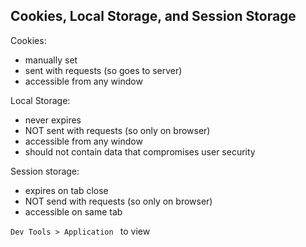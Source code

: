 ## Cookies, Local Storage, and Session Storage

Cookies:
- manually set
- sent with requests (so goes to server)
- accessible from any window

Local Storage:
- never expires
- NOT sent with requests (so only on browser)
- accessible from any window
- should not contain data that compromises user security

Session storage:
- expires on tab close
- NOT send with requests (so only on browser)
- accessible on same tab

`Dev Tools > Application ` to view